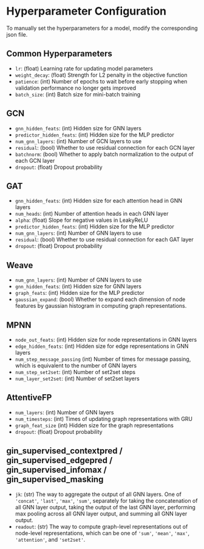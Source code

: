 # Hyperparameter Configuration

To manually set the hyperparameters for a model, modify the corresponding json file.

## Common Hyperparameters

- `lr`: (float) Learning rate for updating model parameters
- `weight_decay`: (float) Strength for L2 penalty in the objective function
- `patience`: (int) Number of epochs to wait before early stopping when validation performance no longer gets improved
- `batch_size`: (int) Batch size for mini-batch training

## GCN

- `gnn_hidden_feats`: (int) Hidden size for GNN layers
- `predictor_hidden_feats`: (int) Hidden size for the MLP predictor
- `num_gnn_layers`: (int) Number of GCN layers to use
- `residual`: (bool) Whether to use residual connection for each GCN layer
- `batchnorm`: (bool) Whether to apply batch normalization to the output of each GCN layer
- `dropout`: (float) Dropout probability

## GAT

- `gnn_hidden_feats`: (int) Hidden size for each attention head in GNN layers
- `num_heads`: (int) Number of attention heads in each GNN layer
- `alpha`: (float) Slope for negative values in LeakyReLU
- `predictor_hidden_feats`: (int) Hidden size for the MLP predictor
- `num_gnn_layers`: (int) Number of GNN layers to use
- `residual`: (bool) Whether to use residual connection for each GAT layer
- `dropout`: (float) Dropout probability

## Weave

- `num_gnn_layers`: (int) Number of GNN layers to use
- `gnn_hidden_feats`: (int) Hidden size for GNN layers
- `graph_feats`: (int) Hidden size for the MLP predictor
- `gaussian_expand`: (bool) Whether to expand each dimension of node features by 
gaussian histogram in computing graph representations.

## MPNN

- `node_out_feats`: (int) Hidden size for node representations in GNN layers
- `edge_hidden_feats`: (int) Hidden size for edge representations in GNN layers
- `num_step_message_passing` (int) Number of times for message passing, which is equivalent to the number of GNN layers
- `num_step_set2set`: (int) Number of set2set steps
- `num_layer_set2set`: (int) Number of set2set layers

## AttentiveFP

- `num_layers`: (int) Number of GNN layers
- `num_timesteps`: (int) Times of updating graph representations with GRU
- `graph_feat_size` (int) Hidden size for the graph representations
- `dropout`: (float) Dropout probability

## gin_supervised_contextpred / gin_supervised_edgepred / gin_supervised_infomax / gin_supervised_masking

- `jk`: (str) The way to aggregate the output of all GNN layers. One of `'concat'`, `'last'`, `'max'`, 
`'sum'`, separately for taking the concatenation of all GNN layer output, taking the output of the last 
GNN layer, performing max pooling across all GNN layer output, and summing all GNN layer output.
- `readout`: (str) The way to compute graph-level representations out of node-level representations, which 
can be one of `'sum'`, `'mean'`, `'max'`, `'attention'`, and `'set2set'`.
